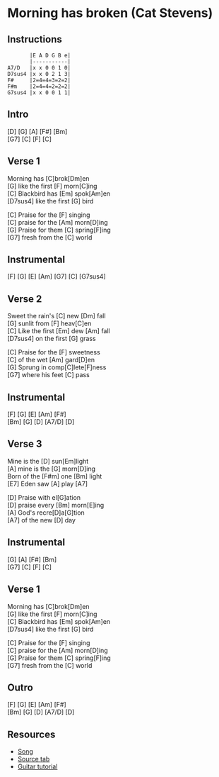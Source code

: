 # Morning has broken (Cat Stevens)

## Instructions

```
       |E A D G B e|
       |-----------|
A7/D   |x x 0 0 1 0|
D7sus4 |x x 0 2 1 3|
F#     |2=4=4=3=2=2|
F#m    |2=4=4=2=2=2|
G7sus4 |x x 0 0 1 1|
```

## Intro

[D] [G] [A] [F#] [Bm]  
[G7] [C] [F] [C]

## Verse 1

Morning has [C]brok[Dm]en  
[G] like the first [F] morn[C]ing  
[C] Blackbird has [Em] spok[Am]en  
[D7sus4] like the first [G] bird

[C] Praise for the [F] singing  
[C] praise for the [Am] morn[D]ing  
[G] Praise for them [C] spring[F]ing  
[G7] fresh from the [C] world

## Instrumental

[F] [G] [E] [Am] [G7] [C] [G7sus4]

## Verse 2

Sweet the rain's [C] new [Dm] fall  
[G] sunlit from [F] heav[C]en  
[C] Like the first [Em] dew [Am] fall  
[D7sus4] on the first [G] grass

[C] Praise for the [F] sweetness  
[C] of the wet [Am] gard[D]en  
[G] Sprung in comp[C]lete[F]ness  
[G7] where his feet [C] pass

## Instrumental

[F] [G] [E] [Am] [F#]  
[Bm] [G] [D] [A7/D] [D]

## Verse 3

Mine is the [D] sun[Em]light  
[A] mine is the [G] morn[D]ing  
Born of the [F#m] one [Bm] light  
[E7] Eden saw [A] play [A7]

[D] Praise with el[G]ation  
[D] praise every [Bm] morn[E]ing  
[A] God's recre[D]a[G]tion  
[A7] of the new [D] day

## Instrumental

[G] [A] [F#] [Bm]  
[G7] [C] [F] [C]

## Verse 1

Morning has [C]brok[Dm]en  
[G] like the first [F] morn[C]ing  
[C] Blackbird has [Em] spok[Am]en  
[D7sus4] like the first [G] bird

[C] Praise for the [F] singing  
[C] praise for the [Am] morn[D]ing  
[G] Praise for them [C] spring[F]ing  
[G7] fresh from the [C] world

## Outro

[F] [G] [E] [Am] [F#]  
[Bm] [G] [D] [A7/D] [D]

## Resources

- [Song](https://www.youtube.com/watch?v=uZAsfB1Np-8)
- [Source tab](https://tabs.ultimate-guitar.com/tab/cat-stevens/morning-has-broken-chords-84520)
- [Guitar tutorial](https://www.youtube.com/watch?v=eyRVPNenXlg)
